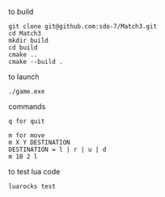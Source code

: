 to build
```
git clone git@github.com:sdo-7/Match3.git
cd Match3
mkdir build
cd build
cmake ..
cmake --build .
```

to launch
```
./game.exe
```
commands
```
q for quit

m for move
m X Y DESTINATION
DESTINATION = l | r | u | d
m 10 2 l
```

to test lua code
```
luarocks test
```
